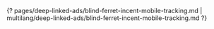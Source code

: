 {? pages/deep-linked-ads/blind-ferret-incent-mobile-tracking.md | multilang/deep-linked-ads/blind-ferret-incent-mobile-tracking.md ?}
